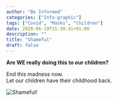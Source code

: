 ```yaml
---
author: "Be Informed"
categories: ["Info-graphic"]
tags: ["Covid", "Masks", "Children"]
date: 2020-06-19T15:39:41+01:00
description: ""
title: "Shameful"
draft: false
---
```

**Are WE really doing this to our children?**

End this madness now.  
Let our children have their childhood back.  

![Shameful!](../ims/shameful.jpg)

